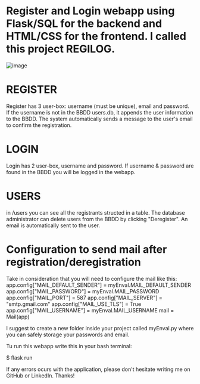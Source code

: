 # Register and Login webapp using Flask/SQL for the backend and HTML/CSS for the frontend. I called this project REGILOG.

![image](https://user-images.githubusercontent.com/107679686/202873412-c4de459a-02a7-4b53-85af-e43596c23f5b.png)

# REGISTER

Register has 3 user-box: username (must be unique), email and password. If the username is not in the BBDD users.db, it appends the user information to the BBDD.
The system automatically sends a message to the user's email to confirm the registration.

# LOGIN
Login has 2 user-box, username and password. If username & password are found in the BBDD you will be logged in the webapp.

# USERS 
in /users you can see all the registrants structed in a table.
The database administrator can delete users from the BBDD by clicking "Deregister". An email is automatically sent to the user.

# Configuration to send mail after registration/deregistration
Take in consideration that you will need to configure the mail like this:
app.config["MAIL_DEFAULT_SENDER"] = myEnval.MAIL_DEFAULT_SENDER
app.config["MAIL_PASSWORD"] = myEnval.MAIL_PASSWORD
app.config["MAIL_PORT"] = 587
app.config["MAIL_SERVER"] = "smtp.gmail.com"
app.config["MAIL_USE_TLS"] = True
app.config["MAIL_USERNAME"] = myEnval.MAIL_USERNAME
mail = Mail(app)

I suggest to create a new folder inside your project called myEnval.py where you can safely storage your passwords and email.

Tu run this webapp write this in your bash terminal:

$ flask run

If any errors ocurs with the application, please don't hesitate writing me on GitHub or LinkedIn.
Thanks!
